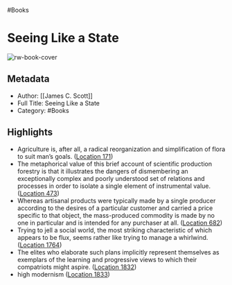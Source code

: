 #Books 


# Seeing Like a State
![rw-book-cover](https://images-na.ssl-images-amazon.com/images/I/51zy6SoQUsL._SL200_.jpg)

## Metadata
- Author: [[James C. Scott]]
- Full Title: Seeing Like a State
- Category: #Books

## Highlights
- Agriculture is, after all, a radical reorganization and simplification of flora to suit man’s goals. ([Location 171](https://readwise.io/to_kindle?action=open&asin=B00D8JJYWA&location=171))
- The metaphorical value of this brief account of scientific production forestry is that it illustrates the dangers of dismembering an exceptionally complex and poorly understood set of relations and processes in order to isolate a single element of instrumental value. ([Location 473](https://readwise.io/to_kindle?action=open&asin=B00D8JJYWA&location=473))
- Whereas artisanal products were typically made by a single producer according to the desires of a particular customer and carried a price specific to that object, the mass-produced commodity is made by no one in particular and is intended for any purchaser at all. ([Location 682](https://readwise.io/to_kindle?action=open&asin=B00D8JJYWA&location=682))
- Trying to jell a social world, the most striking characteristic of which appears to be flux, seems rather like trying to manage a whirlwind. ([Location 1764](https://readwise.io/to_kindle?action=open&asin=B00D8JJYWA&location=1764))
- The elites who elaborate such plans implicitly represent themselves as exemplars of the learning and progressive views to which their compatriots might aspire. ([Location 1832](https://readwise.io/to_kindle?action=open&asin=B00D8JJYWA&location=1832))
- high modernism ([Location 1833](https://readwise.io/to_kindle?action=open&asin=B00D8JJYWA&location=1833))
